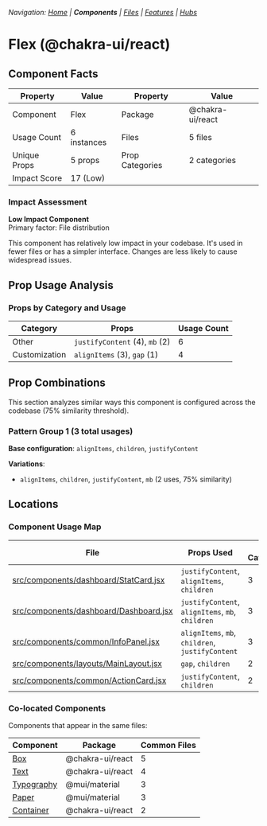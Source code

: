 
*Navigation: [Home](../../index.md) | **Components** | [Files](../../files.md) | [Features](../../features.md) | [Hubs](../../hubs.md)*



# Flex (@chakra-ui/react)

## Component Facts

| Property | Value | Property | Value |
|----------|-------|----------|-------|
| Component | Flex | Package | @chakra-ui/react |
| Usage Count | 6 instances | Files | 5 files |
| Unique Props | 5 props | Prop Categories | 2 categories |
| Impact Score | 17 (Low) | | |

### Impact Assessment

**Low Impact Component**  
Primary factor: File distribution

This component has relatively low impact in your codebase. It&#x27;s used in fewer files or has a simpler interface. Changes are less likely to cause widespread issues.

## Prop Usage Analysis

### Props by Category and Usage

| Category | Props | Usage Count |
|----------|-------|-------------|
| Other | `justifyContent` (4), `mb` (2) | 6 |
| Customization | `alignItems` (3), `gap` (1) | 4 |

## Prop Combinations

This section analyzes similar ways this component is configured across the codebase (75% similarity threshold).

### Pattern Group 1 (3 total usages)

**Base configuration**: `alignItems`, `children`, `justifyContent`

**Variations**:
- `alignItems`, `children`, `justifyContent`, `mb` (2 uses, 75% similarity)


## Locations

### Component Usage Map

| File | Props Used | Prop Categories |
|------|------------|----------------|
| [src/components/dashboard/StatCard.jsx](https://github.com/star4beam/react-import-analyzer/blob/main/test-project/src/components/dashboard/StatCard.jsx) | `justifyContent`, `alignItems`, `children` | 3 |
| [src/components/dashboard/Dashboard.jsx](https://github.com/star4beam/react-import-analyzer/blob/main/test-project/src/components/dashboard/Dashboard.jsx) | `justifyContent`, `alignItems`, `mb`, `children` | 3 |
| [src/components/common/InfoPanel.jsx](https://github.com/star4beam/react-import-analyzer/blob/main/test-project/src/components/common/InfoPanel.jsx) | `alignItems`, `mb`, `children`, `justifyContent` | 3 |
| [src/components/layouts/MainLayout.jsx](https://github.com/star4beam/react-import-analyzer/blob/main/test-project/src/components/layouts/MainLayout.jsx) | `gap`, `children` | 2 |
| [src/components/common/ActionCard.jsx](https://github.com/star4beam/react-import-analyzer/blob/main/test-project/src/components/common/ActionCard.jsx) | `justifyContent`, `children` | 2 |

### Co-located Components
Components that appear in the same files:

| Component | Package | Common Files |
|-----------|---------|--------------|
| [Box](../@chakra-ui_react/Box.md) | @chakra-ui/react | 5 |
| [Text](../@chakra-ui_react/Text.md) | @chakra-ui/react | 4 |
| [Typography](../@mui_material/Typography.md) | @mui/material | 3 |
| [Paper](../@mui_material/Paper.md) | @mui/material | 3 |
| [Container](../@chakra-ui_react/Container.md) | @chakra-ui/react | 2 |

